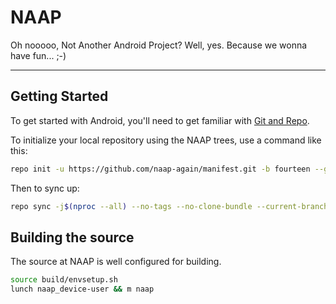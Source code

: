 NAAP
==============

Oh nooooo, Not Another Android Project? Well, yes. Because we wonna have fun... ;-)

---------------
Getting Started
---------------

To get started with Android, you'll need to get
familiar with [Git and Repo](http://source.android.com/source/using-repo.html).

To initialize your local repository using the NAAP trees, use a command like this:

```bash
repo init -u https://github.com/naap-again/manifest.git -b fourteen --git-lfs
```
Then to sync up:
```bash
repo sync -j$(nproc --all) --no-tags --no-clone-bundle --current-branch
```

Building the source
---------------

The source at NAAP is well configured for building.

```bash
source build/envsetup.sh
lunch naap_device-user && m naap
```
